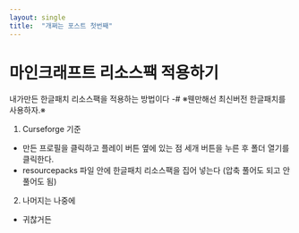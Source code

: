 ```yaml
---
layout: single
title:  "개쩌는 포스트 첫번째"
---
```


# 마인크래프트 리소스팩 적용하기

내가만든 한글패치 리소스팩을 적용하는 방법이다
-# ※웬만해선 최신버전 한글패치를 사용하자.※

1. Curseforge 기준

- 만든 프로필을 클릭하고 플레이 버튼 옆에 있는 점 세개 버튼을 누른 후 폴더 열기를 클릭한다.
- resourcepacks 파일 안에 한글패치 리소스팩을 집어 넣는다 (압축 풀어도 되고 안 풀어도 됨)

2. 나머지는 나중에
- 귀찮거든
